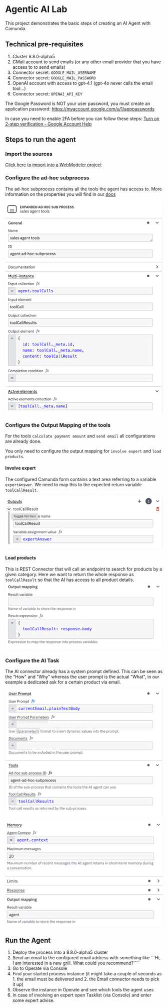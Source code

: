 # Agentic AI Lab 

This project demonstrates the basic steps of creating an AI Agent with Camunda.

## Technical pre-requisites
1. Cluster 8.8.0-alpha5
2. GMail account to send emails (or any other email provider that you have access to to send emails)
3. Connector secret: ```GOOGLE_MAIL_USERNAME```
4. Connector secret: ```GOOGLE_MAIL_PASSWORD```
5. OpenAI account with access to gpt-4.1 (gpt-4o never calls the email tool...)  
6. Connector secret: ```OPENAI_API_KEY```

The Google Password is NOT your user password, you must create an application password:
https://myaccount.google.com/u/1/apppasswords

In case you need to enable 2FA before you can follow these steps:
[Turn on 2-step verification - Google Account Help](https://support.google.com/accounts/answer/185839?hl=en)

## Steps to run the agent

### Import the sources
[Click here to import into a WebModeler project](https://modeler.cloud.camunda.io/import/processes?source=https://raw.githubusercontent.com/McAlm/Agentic-AI-Lab/refs/heads/main/Agentic%20AI%20Lab.bpmn,https://raw.githubusercontent.com/McAlm/Agentic-AI-Lab/refs/heads/main/expert.form,https://raw.githubusercontent.com/McAlm/Agentic-AI-Lab/refs/heads/main/README.md)

### Configure the ad-hoc subprocess
The ad-hoc subprocess contains all the tools the agent has access to.
More information on the properties you will find in our [docs](https://docs.camunda.io/docs/next/components/connectors/out-of-the-box-connectors/agentic-ai-aiagent-example/#configure-properties)

![Ad-Hoc subprocess configuration](images/adhocSubprocess.png)

### Configure the Output Mapping of the tools
For the tools ```calculate payment amount``` and ```send email``` all configurations are already done.

You only need to configure the output mapping for ```involve expert``` and ```load products```.

#### Involve expert
The configured Camunda form contains a text area referring to a variable ```expertAnswer```. We need to map this to the expected return variable ```toolCallResult```.

![Output Mapping Expert Task](images/outputMappingExpertTask.png)

#### Load products
This is REST Connector that will call an endpoint to search for products by a given category. Here we want to return the whole response as ```toolCallResult``` so that the AI has access to all product details.
![Output Mapping Load Products Task](images/outputMappingLoadProductsREST.png)

### Configure the AI Task

The AI connector already has a system prompt defined. This can be seen as the "How" and "Why" whereas the user prompt is the actual "What", in our example a dedicated ask for a certain product via email.

![Agent User Prompt](images/agentConfig1.png)

![Agent Memory](images/agentConfig2.png)


## Run the Agent
1. Deploy the process into a 8.8.0-alpha5 cluster
2. Send an email to the configured email address with something like 
```Hi, I am interested in a new grill. What could you recommend?````
3. Go to Operate via Console
4. Find your started process instance (it might take a couple of seconds as 1. the email must be delivered and 2. the Email connector needs to pick it up)
5. Observe the instance in Operate and see which tools the agent uses
6. In case of involving an expert open Tasklist (via Console) and enter some expert advise.



